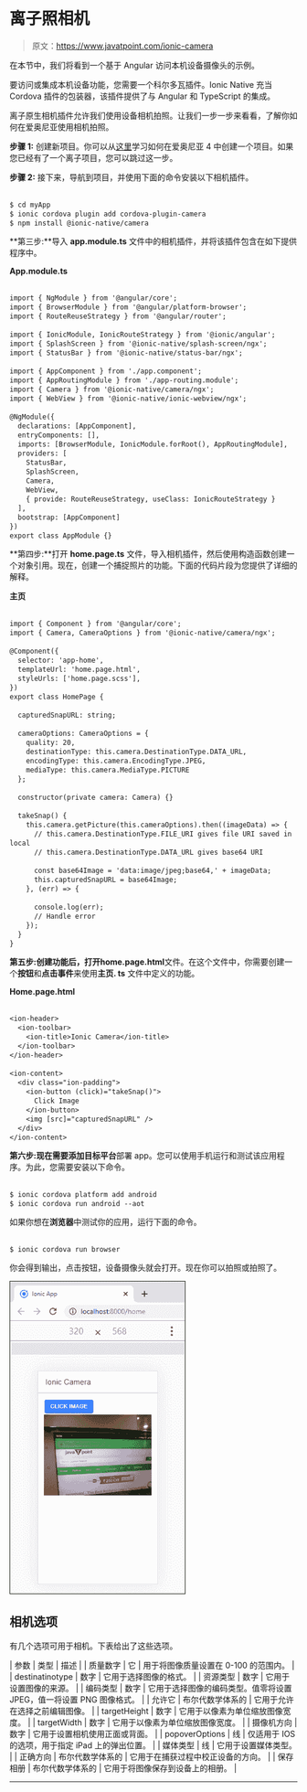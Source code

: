 # 离子照相机

> 原文：<https://www.javatpoint.com/ionic-camera>

在本节中，我们将看到一个基于 Angular 访问本机设备摄像头的示例。

要访问或集成本机设备功能，您需要一个科尔多瓦插件。Ionic Native 充当 Cordova 插件的包装器，该插件提供了与 Angular 和 TypeScript 的集成。

离子原生相机插件允许我们使用设备相机拍照。让我们一步一步来看看，了解你如何在爱奥尼亚使用相机拍照。

**步骤 1:** 创建新项目。你可以从[这里](ionic-installation)学习如何在爱奥尼亚 4 中创建一个项目。如果您已经有了一个离子项目，您可以跳过这一步。

**步骤 2:** 接下来，导航到项目，并使用下面的命令安装以下相机插件。

```

$ cd myApp
$ ionic cordova plugin add cordova-plugin-camera
$ npm install @ionic-native/camera

```

**第三步:**导入 **app.module.ts** 文件中的相机插件，并将该插件包含在如下提供程序中。

**App.module.ts**

```

import { NgModule } from '@angular/core';
import { BrowserModule } from '@angular/platform-browser';
import { RouteReuseStrategy } from '@angular/router';

import { IonicModule, IonicRouteStrategy } from '@ionic/angular';
import { SplashScreen } from '@ionic-native/splash-screen/ngx';
import { StatusBar } from '@ionic-native/status-bar/ngx';

import { AppComponent } from './app.component';
import { AppRoutingModule } from './app-routing.module';
import { Camera } from '@ionic-native/camera/ngx';
import { WebView } from '@ionic-native/ionic-webview/ngx';

@NgModule({
  declarations: [AppComponent],
  entryComponents: [],
  imports: [BrowserModule, IonicModule.forRoot(), AppRoutingModule],
  providers: [
    StatusBar,
    SplashScreen,
    Camera,
    WebView,
    { provide: RouteReuseStrategy, useClass: IonicRouteStrategy }
  ],
  bootstrap: [AppComponent]
})
export class AppModule {}

```

**第四步:**打开 **home.page.ts** 文件，导入相机插件，然后使用构造函数创建一个对象引用。现在，创建一个捕捉照片的功能。下面的代码片段为您提供了详细的解释。

**主页**

```

import { Component } from '@angular/core';
import { Camera, CameraOptions } from '@ionic-native/camera/ngx';

@Component({
  selector: 'app-home',
  templateUrl: 'home.page.html',
  styleUrls: ['home.page.scss'],
})
export class HomePage {

  capturedSnapURL: string;

  cameraOptions: CameraOptions = {
    quality: 20,
    destinationType: this.camera.DestinationType.DATA_URL,
    encodingType: this.camera.EncodingType.JPEG,
    mediaType: this.camera.MediaType.PICTURE
  };

  constructor(private camera: Camera) {}

  takeSnap() {
    this.camera.getPicture(this.cameraOptions).then((imageData) => {
      // this.camera.DestinationType.FILE_URI gives file URI saved in local
      // this.camera.DestinationType.DATA_URL gives base64 URI

      const base64Image = 'data:image/jpeg;base64,' + imageData;
      this.capturedSnapURL = base64Image;
    }, (err) => {

      console.log(err);
      // Handle error
    });
  }
}

```

**第五步:**创建功能后，打开**home.page.html**文件。在这个文件中，你需要创建一个**按钮**和**点击事件**来使用**主页. ts** 文件中定义的功能。

**Home.page.html**

```

<ion-header>
  <ion-toolbar>
    <ion-title>Ionic Camera</ion-title>
  </ion-toolbar>
</ion-header>

<ion-content>
  <div class="ion-padding">
    <ion-button (click)="takeSnap()">
      Click Image
    </ion-button>
    <img [src]="capturedSnapURL" />
  </div>
</ion-content>

```

**第六步:**现在需要添加目标**平台**部署 app。您可以使用手机运行和测试该应用程序。为此，您需要安装以下命令。

```

$ ionic cordova platform add android
$ ionic cordova run android --aot

```

如果你想在**浏览器**中测试你的应用，运行下面的命令。

```

$ ionic cordova run browser

```

你会得到输出，点击按钮，设备摄像头就会打开。现在你可以拍照或拍照了。

![Ionic Camera](img/3deb8e0f3aff1672d1890c71b76007d1.png)

## 相机选项

有几个选项可用于相机。下表给出了这些选项。

| 参数 | 类型 | 描述 |
| 质量数字 | 它 | 用于将图像质量设置在 0-100 的范围内。 |
| destinatinotype | 数字 | 它用于选择图像的格式。 |
| 资源类型 | 数字 | 它用于设置图像的来源。 |
| 编码类型 | 数字 | 它用于选择图像的编码类型。值零将设置 JPEG，值一将设置 PNG 图像格式。 |
| 允许它 | 布尔代数学体系的 | 它用于允许在选择之前编辑图像。 |
| targetHeight | 数字 | 它用于以像素为单位缩放图像宽度。 |
| targetWidth | 数字 | 它用于以像素为单位缩放图像宽度。 |
| 摄像机方向 | 数字 | 它用于设置相机使用正面或背面。 |
| popoverOptions | 线 | 仅适用于 IOS 的选项，用于指定 iPad 上的弹出位置。 |
| 媒体类型 | 线 | 它用于设置媒体类型。 |
| 正确方向 | 布尔代数学体系的 | 它用于在捕获过程中校正设备的方向。 |
| 保存相册 | 布尔代数学体系的 | 它用于将图像保存到设备上的相册。 |

* * *